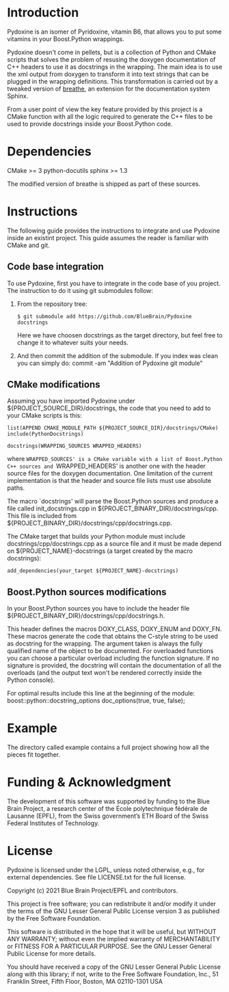 # Introduction

Pydoxine is an isomer of Pyridoxine, vitamin B6, that allows you to put some
vitamins in your Boost.Python wrappings.

Pydoxine doesn't come in pellets, but is a collection of Python and CMake
scripts that solves the problem of resusing the doxygen documentation of
C++ headers to use it as docstrings in the wrapping. The main idea is to use
the xml output from doxygen to transform it into text strings that can be plugged
in the wrapping definitions. This transformation is carried out by a tweaked
version of [breathe](https://github.com/michaeljones/breathe), an extension for
the documentation system Sphinx.

From a user point of view the key feature provided by this project is a CMake
function with all the logic required to generate the C++ files to be used
to provide docstrings inside your Boost.Python code.

# Dependencies

CMake >= 3
python-docutils
sphinx >= 1.3

The modified version of breathe is shipped as part of these sources.

# Instructions

The following guide provides the instructions to integrate and use Pydoxine
inside an existint project. This guide assumes the reader is familiar with
CMake and git.

## Code base integration

To use Pydoxine, first you have to integrate in the code base of you project.
The instruction to do it using git submodules follow:

 1. From the repository tree:

        $ git submodule add https://github.com/BlueBrain/Pydoxine docstrings

    Here we have choosen docstrings as the target directory, but feel free to
    change it to whatever suits your needs.

 2. And then commit the addition of the submodule. If you index was clean you
    can simply do:
 commit -am "Addition of Pydoxine git module"

## CMake modifications

Assuming you have imported Pydoxine under ${PROJECT_SOURCE_DIR}/docstrings,
the code that you need to add to your CMake scripts is this:

    list(APPEND CMAKE_MODULE_PATH ${PROJECT_SOURCE_DIR}/docstrings/CMake)
    include(PythonDocstrings)

    docstrings(WRAPPING_SOURCES WRAPPED_HEADERS)

where `WRAPPED_SOURCES' is a CMake variable with a list of Boost.Python C++
sources and `WRAPPED_HEADERS' is another one with the header source files for the
doxygen documentation. One limitation of the current implementation is that the
header and source file lists must use absolute paths.

The macro `docstrings' will parse the Boost.Python sources and produce a file
called init_docstrings.cpp in ${PROJECT_BINARY_DIR}/docstrings/cpp. This file
is included from ${PROJECT_BINARY_DIR}/docstrings/cpp/docstrings.cpp.

The CMake target that builds your Python module must include
docstrings/cpp/docstrings.cpp as a source file and it must be made depend
on ${PROJECT_NAME}-docstrings (a target created by the macro docstrings):

    add_dependencies(your_target ${PROJECT_NAME}-docstrings)

## Boost.Python sources modifications

In your Boost.Python sources you have to include the header file
${PROJECT_BINARY_DIR}/docstrings/cpp/docstrings.h.

This header defines the macros DOXY_CLASS, DOXY_ENUM and DOXY_FN. These macros
generate the code that obtains the C-style string to be used as docstring
for the wrapping. The argument taken is always the fully qualified name of the
object to be documented. For overloaded functions you can choose a particular
overload including the function signature. If no signature is provided, the
docstring will contain the documentation of all the overloads (and the output
text won't be rendered correctly inside the Python console).

For optimal results include this line at the beginning of the module:
  boost::python::docstring_options doc_options(true, true, false);

# Example

The directory called example contains a full project showing how all the pieces
fit together.

# Funding & Acknowledgment
 
The development of this software was supported by funding to the Blue Brain Project,
a research center of the École polytechnique fédérale de Lausanne (EPFL), from the
Swiss government’s ETH Board of the Swiss Federal Institutes of Technology.

# License

Pydoxine is licensed under the LGPL, unless noted otherwise, e.g., for external dependencies.
See file LICENSE.txt for the full license.

Copyright (c) 2021 Blue Brain Project/EPFL and contributors.

This project is free software; you can redistribute it and/or modify it under the terms of the
GNU Lesser General Public License version 3 as published by the Free Software Foundation.

This software is distributed in the hope that it will be useful, but WITHOUT ANY WARRANTY;
without even the implied warranty of MERCHANTABILITY or FITNESS FOR A PARTICULAR PURPOSE. See
the GNU Lesser General Public License for more details.

You should have received a copy of the GNU Lesser General Public License along with this
library; if not, write to the Free Software Foundation, Inc., 51 Franklin Street, Fifth Floor,
Boston, MA 02110-1301 USA
 
